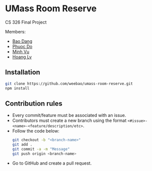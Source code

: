 # UMass Room Reserve

CS 326 Final Project

Members:

- [Bao Dang](https://github.com/weebao)
- [Phuoc Do](https://github.com/patdmp)
- [Minh Vu](https://github.com/Tristesse02)
- [Hoang Ly](https://github.com/Unravel2802)

## Installation

```bash
git clone https://github.com/weebao/umass-room-reserve.git
npm install
```

## Contribution rules

- Every commit/feature must be associated with an issue.
- Contributors must create a new branch using the format `<#issue>-<name>-<feature/description/etc>`.
- Follow the code below:
  ```bash
  git checkout -b "<branch-name>"
  git add .
  git commit -a -m "Message"
  git push origin <branch-name>
  ```
- Go to GitHub and create a pull request.
